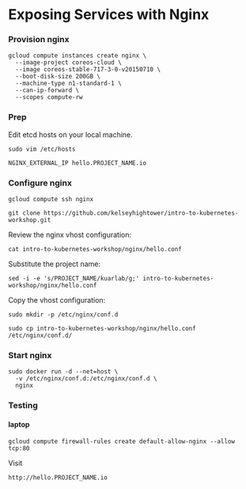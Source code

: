# Exposing Services with Nginx

### Provision nginx

```
gcloud compute instances create nginx \
  --image-project coreos-cloud \
  --image coreos-stable-717-3-0-v20150710 \
  --boot-disk-size 200GB \
  --machine-type n1-standard-1 \
  --can-ip-forward \
  --scopes compute-rw
```

### Prep 

Edit etcd hosts on your local machine.

```
sudo vim /etc/hosts
```

```
NGINX_EXTERNAL_IP hello.PROJECT_NAME.io
```

### Configure nginx

```
gcloud compute ssh nginx
```

```
git clone https://github.com/kelseyhightower/intro-to-kubernetes-workshop.git
```

Review the nginx vhost configuration:

```
cat intro-to-kubernetes-workshop/nginx/hello.conf
```

Substitute the project name:

```
sed -i -e 's/PROJECT_NAME/kuarlab/g;' intro-to-kubernetes-workshop/nginx/hello.conf
```

Copy the vhost configuration:

```
sudo mkdir -p /etc/nginx/conf.d
```

```
sudo cp intro-to-kubernetes-workshop/nginx/hello.conf  /etc/nginx/conf.d/
```

### Start nginx

```
sudo docker run -d --net=host \
  -v /etc/nginx/conf.d:/etc/nginx/conf.d \
  nginx
```

### Testing 

#### laptop

```
gcloud compute firewall-rules create default-allow-nginx --allow tcp:80
```

Visit 

```
http://hello.PROJECT_NAME.io
```

